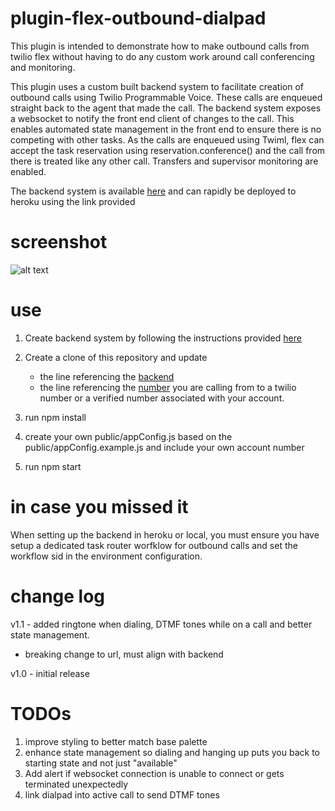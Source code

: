 # plugin-flex-outbound-dialpad

This plugin is intended to demonstrate how to make outbound calls from twilio flex without having to do any custom work around call conferencing and monitoring.

This plugin uses a custom built backend system to facilitate creation of outbound calls using Twilio Programmable Voice. These calls are enqueued straight back to the agent that made the call. The backend system exposes a websocket to notify the front end client of changes to the call. This enables automated state management in the front end to ensure there is no competing with other tasks. As the calls are enqueued using Twiml, flex can accept the task reservation using reservation.conference() and the call from there is treated like any other call. Transfers and supervisor monitoring are enabled.

The backend system is available [here](https://github.com/jhunter-twilio/twilio-flex-sample-backend) and can rapidly be deployed to heroku using the link provided

# screenshot

![alt text](https://raw.githubusercontent.com/jhunter-twilio/plugin-flex-outbound-dialpad/master/screenshot/dialpad.png)

# use

1. Create backend system by following the instructions provided [here](https://github.com/jhunter-twilio/twilio-flex-sample-backend/blob/master/README.md)
   
2. Create a clone of this repository and update
   - the line referencing the [backend](https://github.com/jhunter-twilio/plugin-flex-outbound-dialpad/blob/36c0bf8196496ec0adfa22dcac78746cc8f7fdf3/src/components/DialPad.js#L313)
   - the line referencing the [number](https://github.com/jhunter-twilio/plugin-flex-outbound-dialpad/blob/8024a7f02169e89a2addffbb63d22eb0b89221e9/src/components/DialPad.js#L382) you are calling from to a twilio number or a verified number associated with your account.
3. run npm install
4. create your own public/appConfig.js based on the public/appConfig.example.js and include your own account number
5. run npm start

# in case you missed it

When setting up the backend in heroku or local, you must ensure you have setup a dedicated task router worfklow for outbound calls and set the workflow sid in the environment configuration.

# change log
v1.1 - added ringtone when dialing, DTMF tones while on a call and better state management.
   - breaking change to url, must align with backend

v1.0 - initial release

# TODOs

1. improve styling to better match base palette
2. enhance state management so dialing and hanging up puts you back to starting state and not just "available"
3. Add alert if websocket connection is unable to connect or gets terminated unexpectedly
4. link dialpad into active call to send DTMF tones
